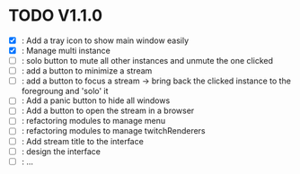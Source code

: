 # TODO V1.1.0

- [x] : Add a tray icon to show main window easily
- [x] : Manage multi instance
- [ ] : solo button to mute all other instances and unmute the one clicked
- [ ] : add a button to minimize a stream
- [ ] : add a button to focus a stream -> bring back the clicked instance to the foregroung and 'solo' it
- [ ] : Add a panic button to hide all windows
- [ ] : Add a button to open the stream in a browser
- [ ] : refactoring modules to manage menu
- [ ] : refactoring modules to manage twitchRenderers
- [ ] : Add stream title to the interface
- [ ] : design the interface
- [ ] : ...